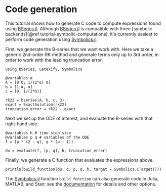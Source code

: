 # Code generation

This tutorial shows how to generate C code to compute expressions found using
[BSeries.jl](https://github.com/ranocha/BSeries.jl).
Although [BSeries.jl](https://github.com/ranocha/BSeries.jl) is compatible with three
[symbolic backends](@ref tutorial-symbolic-computations), it's currently easiest to
perform code generation using [Symbolics.jl](https://github.com/JuliaSymbolics/Symbolics.jl).

First, we generate the B-series that we want work with.
Here we take a generic 2nd-order RK method and generate terms only up to 3rd order,
in order to work with the leading truncation error.


```@example code-generation
using BSeries, Latexify, Symbolics

@variables α
A = [0 0; 1/(2*α) 0]
b = [1-α, α]
c = [0, 1/(2*α)]

rk22 = bseries(A, b, c, 3)
exact = ExactSolution(rk22)
truncation_error = rk22 - exact
```

Next we set up the ODE of interest, and evaluate the B-series with that right-hand side.


```@example code-generation
@variables h # time step size
@variables p q # variables of the ODE
f = [p * (2 - q), q * (p - 1)]

du = evaluate(f, [p, q], h, truncation_error)
```

Finally, we generate a C function that evaluates the expressions above.


```@example code-generation
println(build_function(du, α, p, q, h, target = Symbolics.CTarget()))
```

The [Symbolics.jl](https://github.com/JuliaSymbolics/Symbolics.jl) function `build_function`
can also generate code in Julia, MATLAB, and Stan; see the
[documentation](https://symbolics.juliasymbolics.org/stable/manual/build_function/#build_function)
for details and other options.
